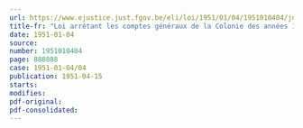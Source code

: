 ```yaml
---
url: https://www.ejustice.just.fgov.be/eli/loi/1951/01/04/1951010404/justel
title-fr: "Loi arrêtant les comptes généraux de la Colonie des années 1938 et 1939 et contenant le règlement définitif des budgets des exercices 1937 et 1938"
date: 1951-01-04
source:
number: 1951010404
page: 888888
case: 1951-01-04/04
publication: 1951-04-15
starts:
modifies:
pdf-original:
pdf-consolidated:
---
```


